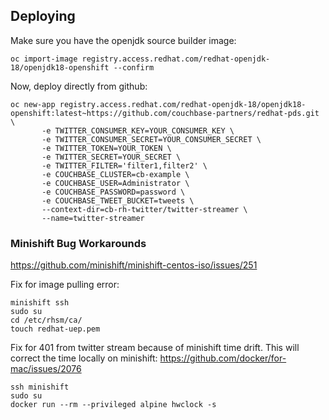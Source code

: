 
## Deploying

Make sure you have the openjdk source builder image:

```
oc import-image registry.access.redhat.com/redhat-openjdk-18/openjdk18-openshift --confirm
```

Now, deploy directly from github:

```
oc new-app registry.access.redhat.com/redhat-openjdk-18/openjdk18-openshift:latest~https://github.com/couchbase-partners/redhat-pds.git \
       -e TWITTER_CONSUMER_KEY=YOUR_CONSUMER_KEY \
       -e TWITTER_CONSUMER_SECRET=YOUR_CONSUMER_SECRET \
       -e TWITTER_TOKEN=YOUR_TOKEN \
       -e TWITTER_SECRET=YOUR_SECRET \
       -e TWITTER_FILTER='filter1,filter2' \
       -e COUCHBASE_CLUSTER=cb-example \
       -e COUCHBASE_USER=Administrator \
       -e COUCHBASE_PASSWORD=password \
       -e COUCHBASE_TWEET_BUCKET=tweets \       
       --context-dir=cb-rh-twitter/twitter-streamer \
       --name=twitter-streamer       
```

### Minishift Bug Workarounds
https://github.com/minishift/minishift-centos-iso/issues/251

Fix for image pulling error:
```
minishift ssh
sudo su
cd /etc/rhsm/ca/
touch redhat-uep.pem
```

Fix for 401 from twitter stream because of minishift time drift. This will correct the time locally on minishift:
https://github.com/docker/for-mac/issues/2076
```
ssh minishift
sudo su
docker run --rm --privileged alpine hwclock -s
```
